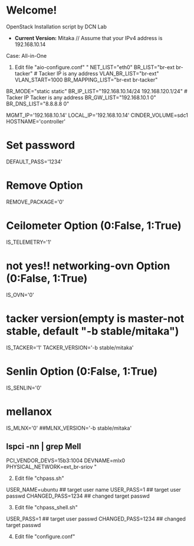 # Welcome!

OpenStack Installation script by DCN Lab

* **Current Version:** Mitaka
// Assume that your IPv4 address is 192.168.10.14

Case: All-in-One
1. Edit file "aio-configure.conf"
"
NET_LIST="eth0"
BR_LIST="br-ext br-tacker" # Tacker IP is any address
VLAN_BR_LIST="br-ext"
VLAN_START=1000
BR_MAPPING_LIST="br-ext br-tacker"

BR_MODE="static static"
BR_IP_LIST="192.168.10.14/24 192.168.120.1/24" # Tacker IP Tacker is any address
BR_GW_LIST="192.168.10.1 0"
BR_DNS_LIST="8.8.8.8 0"

MGMT_IP='192.168.10.14'
LOCAL_IP='192.168.10.14'
CINDER_VOLUME=sdc1
HOSTNAME='controller'

# Set password
DEFAULT_PASS='1234'

# Remove Option
REMOVE_PACKAGE='0'

# Ceilometer Option (0:False, 1:True)
IS_TELEMETRY='1'

# not yes!! networking-ovn Option (0:False, 1:True)
IS_OVN='0'

# tacker version(empty is master-not stable, default "-b stable/mitaka")
IS_TACKER='1'
TACKER_VERSION='-b stable/mitaka'

# Senlin Option (0:False, 1:True)
IS_SENLIN='0'

# mellanox
IS_MLNX='0'
##MLNX_VERSION='-b stable/mitaka'
## lspci -nn | grep Mell
PCI_VENDOR_DEVS=15b3:1004
DEVNAME=mlx0
PHYSICAL_NETWORK=ext_br-sriov
"


2. Edit file "chpass.sh"

USER_NAME=ubuntu ## target user name
USER_PASS=1 ## target user passwd
CHANGED_PASS=1234 ## changed target passwd

3. Edit file "chpass_shell.sh"

USER_PASS=1 ## target user passwd
CHANGED_PASS=1234 ## changed target passwd

4. Edit file "configure.conf"




